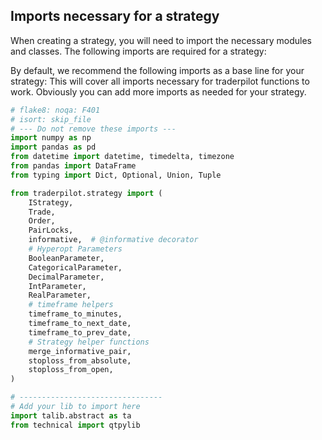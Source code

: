 ## Imports necessary for a strategy

When creating a strategy, you will need to import the necessary modules and classes. The following imports are required for a strategy:

By default, we recommend the following imports as a base line for your strategy:
This will cover all imports necessary for traderpilot functions to work.
Obviously you can add more imports as needed for your strategy.

``` python
# flake8: noqa: F401
# isort: skip_file
# --- Do not remove these imports ---
import numpy as np
import pandas as pd
from datetime import datetime, timedelta, timezone
from pandas import DataFrame
from typing import Dict, Optional, Union, Tuple

from traderpilot.strategy import (
    IStrategy,
    Trade, 
    Order,
    PairLocks,
    informative,  # @informative decorator
    # Hyperopt Parameters
    BooleanParameter,
    CategoricalParameter,
    DecimalParameter,
    IntParameter,
    RealParameter,
    # timeframe helpers
    timeframe_to_minutes,
    timeframe_to_next_date,
    timeframe_to_prev_date,
    # Strategy helper functions
    merge_informative_pair,
    stoploss_from_absolute,
    stoploss_from_open,
)

# --------------------------------
# Add your lib to import here
import talib.abstract as ta
from technical import qtpylib
```
